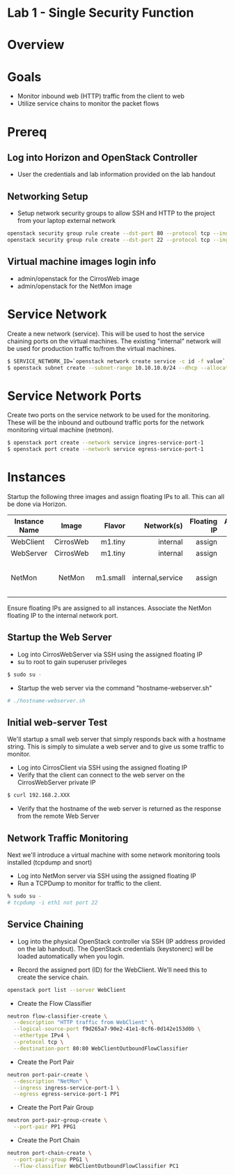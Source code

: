 
# Lab 1 - Single Security Function

# Overview


# Goals

  * Monitor inbound web (HTTP) traffic from the client to web
  * Utilize service chains to monitor the packet flows

# Prereq

## Log into Horizon and OpenStack Controller
  * User the credentials and lab information provided on the lab handout

## Networking Setup
  * Setup network security groups to allow SSH and HTTP to the project from your laptop external network
```bash
openstack security group rule create --dst-port 80 --protocol tcp --ingress default
openstack security group rule create --dst-port 22 --protocol tcp --ingress default
```
  
## Virtual machine images login info
  * admin/openstack for the CirrosWeb image
  * admin/openstack for the NetMon image

# Service Network

Create a new network (service). This will be used to host the service chaining ports on the virtual machines. The existing "internal" network will be used for production traffic to/from the virtual machines.

```bash
$ SERVICE_NETWORK_ID=`openstack network create service -c id -f value`
$ openstack subnet create --subnet-range 10.10.10.0/24 --dhcp --allocation-pool start=10.10.10.100,end=10.10.10.200 --network $SERVICE_NETWORK_ID service-subnet

```

# Service Network Ports

Create two ports on the service network to be used for the monitoring. These will be the inbound and outbound traffic ports for the network monitoring virtual machine (netmon).
```bash
$ openstack port create --network service ingres-service-port-1
$ openstack port create --network service egress-service-port-1
```


# Instances

Startup the following three images and assign floating IPs to all. This can all be done via Horizon.

| Instance Name | Image         | Flavor  | Network(s)      | Floating IP | Additional Ports            |
| ------------- |:-------------:| -------:|----------------:|------------:|-------------------------------------------------------:|
| WebClient     | CirrosWeb     | m1.tiny | internal        |  assign     | none                                                   |
| WebServer     | CirrosWeb     | m1.tiny | internal        |  assign     | none                                                   |
| NetMon        | NetMon        | m1.small| internal,service|  assign     | service-port-1, service-port-2                         | 

Ensure floating IPs are assigned to all instances. Associate the NetMon floating IP to the internal network port.


## Startup the Web Server
* Log into CirrosWebServer via SSH using the assigned floating IP
* su to root to gain superuser privileges
```bash
$ sudo su -
```
* Startup the web server via the command "hostname-webserver.sh"
```bash
# ./hostname-webserver.sh
```

## Initial web-server Test

We'll startup a small web server that simply responds back with a hostname string. This is simply to simulate a web server and to give us some traffic to monitor.

* Log into CirrosClient via SSH using the assigned floating IP
* Verify that the client can connect to the web server on the CirrosWebServer private IP
```bash
$ curl 192.168.2.XXX
```
* Verify that the hostname of the web server is returned as the response from the remote Web Server

## Network Traffic Monitoring

Next we'll introduce a virtual machine with some network monitoring tools installed (tcpdump and snort)

* Log into NetMon server via SSH using the assigned floating IP 
* Run a TCPDump to monitor for traffic to the client.

```bash
% sudo su -
# tcpdump -i eth1 not port 22
```



## Service Chaining


* Log into the physical OpenStack controller via SSH (IP address provided on the lab handout). The OpenStack credentials (keystonerc) will be loaded automatically when you login.

* Record the assigned port (ID) for the WebClient. We'll need this to create the service chain.
```bash
openstack port list --server WebClient
```

* Create the Flow Classifier
```bash
neutron flow-classifier-create \
  --description "HTTP traffic from WebClient" \
  --logical-source-port f9d265a7-90e2-41e1-8cf6-0d142e153d0b \
  --ethertype IPv4 \
  --protocol tcp \
  --destination-port 80:80 WebClientOutboundFlowClassifier
```

* Create the Port Pair
```bash
neutron port-pair-create \
  --description "NetMon" \
  --ingress ingress-service-port-1 \
  --egress egress-service-port-1 PP1
```

* Create the Port Pair Group
```bash
neutron port-pair-group-create \
  --port-pair PP1 PPG1
```

* Create the Port Chain
```bash
neutron port-chain-create \
  --port-pair-group PPG1 \
  --flow-classifier WebClientOutboundFlowClassifier PC1
```



